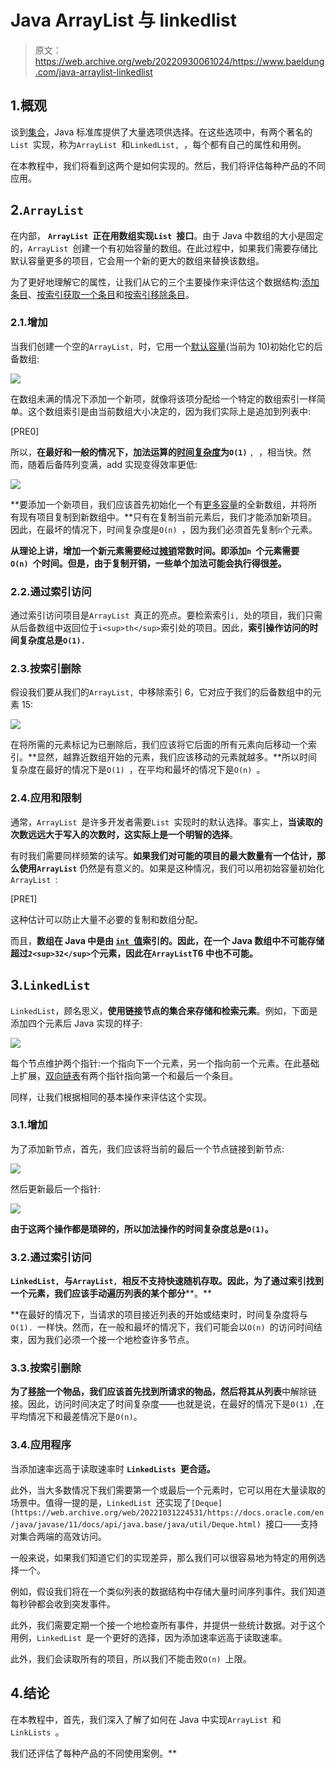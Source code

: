 # Java ArrayList 与 linkedlist

> 原文：<https://web.archive.org/web/20220930061024/https://www.baeldung.com/java-arraylist-linkedlist>

## 1.概观

谈到[集合](/web/20221031224531/https://www.baeldung.com/java-collections)，Java 标准库提供了大量选项供选择。在这些选项中，有两个著名的`List `实现，称为`ArrayList `和`LinkedList, `，每个都有自己的属性和用例。

在本教程中，我们将看到这两个是如何实现的。然后，我们将评估每种产品的不同应用。

## 2.`ArrayList`

在内部， **`ArrayList `正在用数组实现`List `接口**。由于 Java 中数组的大小是固定的，`ArrayList `创建一个有初始容量的数组。在此过程中，如果我们需要存储比默认容量更多的项目，它会用一个新的更大的数组来替换该数组。

为了更好地理解它的属性，让我们从它的三个主要操作来评估这个数据结构:[添加条目](https://web.archive.org/web/20221031224531/https://docs.oracle.com/en/java/javase/11/docs/api/java.base/java/util/List.html#add(E))、[按索引获取一个条目](https://web.archive.org/web/20221031224531/https://docs.oracle.com/en/java/javase/11/docs/api/java.base/java/util/List.html#get(int))和[按索引移除条目](https://web.archive.org/web/20221031224531/https://docs.oracle.com/en/java/javase/11/docs/api/java.base/java/util/ArrayList.html#remove(int))。

### 2.1.增加

当我们创建一个空的`ArrayList, `时，它用一个[默认容量](https://web.archive.org/web/20221031224531/https://github.com/openjdk/jdk/blob/827e5e32264666639d36990edd5e7d0b7e7c78a9/src/java.base/share/classes/java/util/ArrayList.java#L118)(当前为 10)初始化它的后备数组:

[![](img/c95df41513c44c2b3a5dc4be837af598.png)](/web/20221031224531/https://www.baeldung.com/wp-content/uploads/2020/03/init-cap.png)

在数组未满的情况下添加一个新项，就像将该项分配给一个特定的数组索引一样简单。这个数组索引是由当前数组大小决定的，因为我们实际上是追加到列表中:

[PRE0]

所以，**在最好和一般的情况下，加法运算的[时间复杂度](/web/20221031224531/https://www.baeldung.com/java-collections-complexity)为`O(1)`** `, `，相当快。然而，随着后备阵列变满，add 实现变得效率更低:

[![](img/ad9ee74cacc923afa6daba049d71c1cb.png)](/web/20221031224531/https://www.baeldung.com/wp-content/uploads/2020/03/full.png)

**要添加一个新项目，我们应该首先初始化一个有[更多容量](https://web.archive.org/web/20221031224531/https://github.com/openjdk/jdk/blob/827e5e32264666639d36990edd5e7d0b7e7c78a9/src/java.base/share/classes/java/util/ArrayList.java#L230)的全新数组，并将所有现有项目复制到新数组中。**只有在复制当前元素后，我们才能添加新项目。因此，在最坏的情况下，时间复杂度是`O(n) `，因为我们必须首先复制`n`个元素。

**从理论上讲，增加一个新元素需要经过[摊销](https://web.archive.org/web/20221031224531/https://en.wikipedia.org/wiki/Amortized_analysis)常数时间。即添加`n `个元素需要`O(n) `个时间。但是，由于复制开销，一些单个加法可能会执行得很差。**

### 2.2.通过索引访问

通过索引访问项目是`ArrayList `真正的亮点。要检索索引`i, `处的项目，我们只需从后备数组中返回位于`i<sup>th</sup>`索引处的项目。因此，**索引操作访问的时间复杂度总是`O(1). `**

### 2.3.按索引删除

假设我们要从我们的`ArrayList, `中移除索引 6，它对应于我们的后备数组中的元素 15:

[![](img/bca70dec263530e4687c1c3e91aa9ba5.png)](/web/20221031224531/https://www.baeldung.com/wp-content/uploads/2020/03/remove.png)

在将所需的元素标记为已删除后，我们应该将它后面的所有元素向后移动一个索引。**显然，越靠近数组开始的元素，我们应该移动的元素就越多。**所以时间复杂度在最好的情况下是`O(1) `，在平均和最坏的情况下是`O(n) `。

### 2.4.应用和限制

通常，`ArrayList `是许多开发者需要`List `实现时的默认选择。事实上，**当读取的次数远远大于写入的次数时，这实际上是一个明智的选择**。

有时我们需要同样频繁的读写。**如果我们对可能的项目的最大数量有一个估计，那么使用`ArrayList`** 仍然是有意义的。如果是这种情况，我们可以用初始容量初始化`ArrayList `:

[PRE1]

这种估计可以防止大量不必要的复制和数组分配。

而且，**数组在 Java 中是由 [`int `值](https://web.archive.org/web/20221031224531/https://docs.oracle.com/javase/specs/jls/se13/html/jls-10.html#jls-10.4)索引的。因此，在一个 Java 数组中不可能存储超过`2<sup>32</sup>`个元素，因此在`ArrayList`T6 中也不可能。**

## 3.`LinkedList`

`LinkedList`，顾名思义，**使用链接节点的集合来存储和检索元素**。例如，下面是添加四个元素后 Java 实现的样子:

[![](img/f419b23804658c4c541fce2afc8e47bc.png)](/web/20221031224531/https://www.baeldung.com/wp-content/uploads/2020/03/four-nodes.png)

每个节点维护两个指针:一个指向下一个元素，另一个指向前一个元素。在此基础上扩展，[双向链表](https://web.archive.org/web/20221031224531/https://en.wikipedia.org/wiki/Doubly_linked_list)有两个指针指向第一个和最后一个条目。

同样，让我们根据相同的基本操作来评估这个实现。

### 3.1.增加

为了添加新节点，首先，我们应该将当前的最后一个节点链接到新节点:

[![](img/553b76adcb6682862f374bc347380157.png)](/web/20221031224531/https://www.baeldung.com/wp-content/uploads/2020/03/link-last.png)

然后更新最后一个指针:

[![](img/318cc1a45474390465960627d69e42a9.png)](/web/20221031224531/https://www.baeldung.com/wp-content/uploads/2020/03/update-last.png)

**由于这两个操作都是琐碎的，所以加法操作的时间复杂度总是`O(1)`。**

### 3.2.通过索引访问

**`LinkedList, `与`ArrayList, `相反不支持快速随机存取。因此，为了通过索引找到一个元素，我们应该手动遍历列表的某个部分****。**

 **在最好的情况下，当请求的项目接近列表的开始或结束时，时间复杂度将与`O(1). `一样快。然而，在一般和最坏的情况下，我们可能会以`O(n) `的访问时间结束，因为我们必须一个接一个地检查许多节点。

### 3.3.按索引删除

**为了[移除](https://web.archive.org/web/20221031224531/https://docs.oracle.com/en/java/javase/11/docs/api/java.base/java/util/LinkedList.html#remove(int))一个物品，我们应该首先找到所请求的物品，然后将其从列表**中解除链接。因此，访问时间决定了时间复杂度——也就是说，在最好的情况下是`O(1) `,在平均情况下和最差情况下是`O(n)`。

### 3.4.应用程序

当添加速率远高于读取速率时 **`LinkedLists `更合适。**

此外，当大多数情况下我们需要第一个或最后一个元素时，它可以用在大量读取的场景中。值得一提的是，`LinkedList `还实现了`[Deque](https://web.archive.org/web/20221031224531/https://docs.oracle.com/en/java/javase/11/docs/api/java.base/java/util/Deque.html) `接口——支持对集合两端的高效访问。

一般来说，如果我们知道它们的实现差异，那么我们可以很容易地为特定的用例选择一个。

例如，假设我们将在一个类似列表的数据结构中存储大量时间序列事件。我们知道每秒钟都会收到突发事件。

此外，我们需要定期一个接一个地检查所有事件，并提供一些统计数据。对于这个用例，`LinkedList `是一个更好的选择，因为添加速率远高于读取速率。

此外，我们会读取所有的项目，所以我们不能击败`O(n) `上限。

## 4.结论

在本教程中，首先，我们深入了解了如何在 Java 中实现`ArrayList `和`LinkLists `。

我们还评估了每种产品的不同使用案例。**